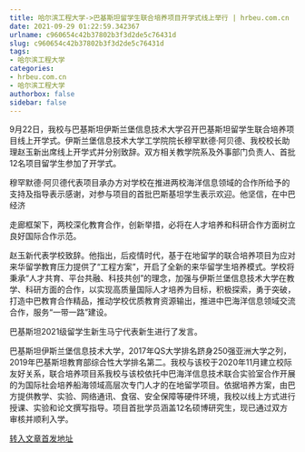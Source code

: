 ```yaml
---
title: 哈尔滨工程大学->巴基斯坦留学生联合培养项目开学式线上举行 | hrbeu.com.cn
date: 2021-09-29 01:22:59.342367
urlname: c960654c42b37802b3f3d2de5c76431d
slug: c960654c42b37802b3f3d2de5c76431d
tags: 
- 哈尔滨工程大学
categories:
- hrbeu.com.cn
- 哈尔滨工程大学
authorbox: false
sidebar: false
---
```

9月22日，我校与巴基斯坦伊斯兰堡信息技术大学召开巴基斯坦留学生联合培养项目线上开学式。伊斯兰堡信息技术大学工学院院长穆罕默德·阿贝德、我校校长助理赵玉新出席线上开学式并分别致辞。双方相关教学院系及外事部门负责人、首批12名项目留学生参加了开学式。

穆罕默德·阿贝德代表项目承办方对学校在推进两校海洋信息领域的合作所给予的支持及指导表示感谢，对参与项目的首批巴斯基坦学生表示欢迎。他坚信，在中巴经济
<!--more-->
走廊框架下，两校深化教育合作，创新举措，必将在人才培养和科研合作方面树立良好国际合作示范。

赵玉新代表学校致辞。他指出，后疫情时代，基于在地留学的联合培养项目为应对来华留学教育压力提供了“工程方案”，开启了全新的来华留学生培养模式。学校将秉承“人才共育、平台共融、科技共创”的理念，加强与伊斯兰堡信息技术大学在教学、科研方面的合作，以实现高质量国际人才培养为目标，积极探索，勇于突破，打造中巴教育合作精品，推动学校优质教育资源输出，推进中巴海洋信息领域交流合作，服务“一带一路”建设。

巴基斯坦2021级留学生新生马宁代表新生进行了发言。

巴基斯坦伊斯兰堡信息技术大学，2017年QS大学排名跻身250强亚洲大学之列，2019年巴基斯坦教育部综合性大学排名第二。我校与该校于2020年11月建立校际友好关系，联合培养项目系我校与该校依托中巴海洋信息技术联合实验室合作开展的为国际社会培养船海领域高层次专门人才的在地留学项目。依据培养方案，由巴方提供教学、实验、网络通讯、食宿、安全保障等硬件环境，我校以线上方式进行授课、实验和论文撰写指导。项目首批学员涵盖12名硕博研究生，现已通过双方审核并顺利入学。



[转入文章首发地址](http://gongxue.cn/info/1141/67942.htm)